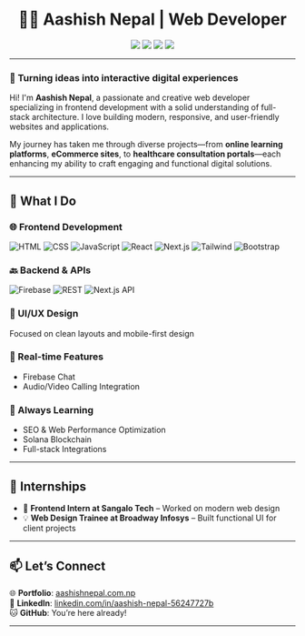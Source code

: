 <h1 align="center">👨‍💻 Aashish Nepal | Web Developer</h1>

<p align="center">
  <img src="https://img.shields.io/badge/Frontend-React.js-blue?logo=react&logoColor=white" />
  <img src="https://img.shields.io/badge/Backend-Firebase-yellow?logo=firebase&logoColor=white" />
  <img src="https://img.shields.io/badge/UI/UX-Design-critical?logo=figma&logoColor=white" />
  <img src="https://img.shields.io/badge/Always-Learning-green?logo=codewars&logoColor=white" />
</p>

---

### 🚀 Turning ideas into interactive digital experiences

Hi! I'm **Aashish Nepal**, a passionate and creative web developer specializing in frontend development with a solid understanding of full-stack architecture. I love building modern, responsive, and user-friendly websites and applications.  

My journey has taken me through diverse projects—from **online learning platforms**, **eCommerce sites**, to **healthcare consultation portals**—each enhancing my ability to craft engaging and functional digital solutions.

---

## 💼 What I Do

### 🌐 Frontend Development  
![HTML](https://img.shields.io/badge/HTML5-E34F26?style=flat&logo=html5&logoColor=white)
![CSS](https://img.shields.io/badge/CSS3-1572B6?style=flat&logo=css3&logoColor=white)
![JavaScript](https://img.shields.io/badge/JavaScript-F7DF1E?style=flat&logo=javascript&logoColor=black)
![React](https://img.shields.io/badge/React.js-61DAFB?style=flat&logo=react&logoColor=black)
![Next.js](https://img.shields.io/badge/Next.js-000000?style=flat&logo=next.js&logoColor=white)
![Tailwind](https://img.shields.io/badge/Tailwind_CSS-38B2AC?style=flat&logo=tailwind-css&logoColor=white)
![Bootstrap](https://img.shields.io/badge/Bootstrap-563D7C?style=flat&logo=bootstrap&logoColor=white)

### 🔙 Backend & APIs  
![Firebase](https://img.shields.io/badge/Firebase-FFCA28?style=flat&logo=firebase&logoColor=black)
![REST](https://img.shields.io/badge/REST%20API-005571?style=flat)
![Next.js API](https://img.shields.io/badge/Next.js%20API-000000?style=flat&logo=next.js&logoColor=white)

### 🎨 UI/UX Design  
Focused on clean layouts and mobile-first design

### 💬 Real-time Features  
- Firebase Chat
- Audio/Video Calling Integration

### 🧠 Always Learning  
- SEO & Web Performance Optimization  
- Solana Blockchain  
- Full-stack Integrations

---

## 📌 Internships

- 🏥 **Frontend Intern at Sangalo Tech** – Worked on modern web design  
- 💡 **Web Design Trainee at Broadway Infosys** – Built functional UI for client projects

---

## 📫 Let’s Connect

🌐 **Portfolio**: [aashishnepal.com.np](https://www.aashish-nepal.com.np/)  
💼 **LinkedIn**: [linkedin.com/in/aashish-nepal-56247727b](https://www.linkedin.com/in/aashish-nepal-56247727b/)  
🐱 **GitHub**: You’re here already!

---

